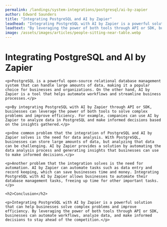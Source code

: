 ```yaml
---
permalink: /landings/system-integrations/postgresql/ai-by-zapier
author: Edward Saunders
title: "Integrating PostgreSQL and AI by Zapier"
leadhead: "Integrating PostgreSQL with AI by Zapier is a powerful solution that can help businesses solve complex problems and improve efficiency"
leadtext: "By leveraging the power of both tools through API or SDK, businesses can automate workflows, analyze data, and make informed decisions to stay ahead of the competition."
image: /assets/images/articles/people-sitting-near-table.webp
---
```

<div class="arttext">	<h1>Integrating PostgreSQL and AI by Zapier</h1>

	<p>PostgreSQL is a powerful open-source relational database management system that can handle large amounts of data, making it a popular choice for businesses and organizations. On the other hand, AI by Zapier is a tool that helps automate workflows and streamline business processes.</p>

	<p>By integrating PostgreSQL with AI by Zapier through API or SDK, businesses can leverage the power of both tools to solve complex problems and improve efficiency. For example, companies can use AI by Zapier to analyze data in PostgreSQL and make informed decisions based on the insights gathered.</p>

	<p>One common problem that the integration of PostgreSQL and AI by Zapier solves is the need for data analysis. With PostgreSQL, businesses can store large amounts of data, but analyzing that data can be challenging. AI by Zapier provides a solution by automating the data analysis process and generating insights that businesses can use to make informed decisions.</p>

	<p>Another problem that the integration solves is the need for automation. AI by Zapier can automate tasks such as data entry and record keeping, which can save businesses time and money. Integrating PostgreSQL with AI by Zapier allows businesses to automate their database management tasks, freeing up time for other important tasks.</p>

	<h2>Conclusion</h2>

	<p>Integrating PostgreSQL with AI by Zapier is a powerful solution that can help businesses solve complex problems and improve efficiency. By leveraging the power of both tools through API or SDK, businesses can automate workflows, analyze data, and make informed decisions to stay ahead of the competition.</p>

</div>